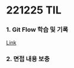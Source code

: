 # 221225 TIL
### 1. Git Flow 학습 및 기록
[Link](https://www.devops-eljoe.com/5f3b5f4d-f646-4536-a24a-b088f6facabb)
### 2. 면접 내용 보충